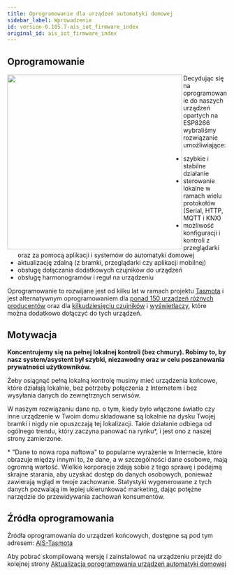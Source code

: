 ```yaml
---
title: Oprogramowanie dla urządzeń automatyki domowej
sidebar_label: Wprowadzenie
id: version-0.105.7-ais_iot_firmware_index
original_id: ais_iot_firmware_index
---
```


## Oprogramowanie

<img src="/AIS-docs/img/en/iot/iot_esp_8266-finger.jpg" width="400" align="left"/>

Decydując się na oprogramowanie do naszych urządzeń  opartych na ESP8266 wybraliśmy rozwiązanie umożliwiające:

- szybkie i stabilne działanie
- sterowanie lokalne w ramach wielu protokołów (Serial, HTTP, MQTT i KNX)
- możliwość konfiguracji i kontroli z przeglądarki oraz za pomocą aplikacji i systemów do automatyki domowej
- aktualizację zdalną (z bramki, przeglądarki czy aplikacji mobilnej)
- obsługę dołączania dodatkowych czujników do urządzeń
- obsługę harmonogramów i reguł na urządzeniu


Oprogramowanie to rozwijane jest od kilku lat w ramach projektu [Tasmota](https://github.com/arendst/Tasmota) i jest alternatywnym oprogramowaniem dla [ponad 150 urządzeń różnych producentów](https://blakadder.github.io/templates/eu.html) oraz dla [kilkudziesięciu czujników](https://github.com/arendst/Tasmota/wiki/supported-sensors) i [wyświetlaczy](https://github.com/arendst/Tasmota/wiki/displays), które można dodatkowo dołączyć do tych urządzeń.


## Motywacja

**Koncentrujemy się na pełnej lokalnej kontroli (bez chmury). Robimy to, by nasz system/asystent był szybki, niezawodny oraz w celu poszanowania prywatności użytkowników.**

Żeby osiągnąć pełną lokalną kontrolę musimy mieć urządzenia końcowe, które działają lokalnie, bez potrzeby połączenia z Internetem i bez wysyłania danych do zewnętrznych serwisów.

W naszym rozwiązaniu dane np. o tym, kiedy było włączone światło czy inne urządzenie w Twoim domu składowane są lokalnie na dysku Twojej bramki i nigdy nie opuszczają tej lokalizacji. Takie działanie odbiega od ogólnego trendu, który zaczyna panować na rynku*, i jest ono z naszej strony zamierzone.

\* "Dane to nowa ropa naftowa" to popularne wyrażenie w Internecie, które obrazuje między innymi to, że dane, a w szczególności dane osobowe, mają ogromną wartość. Wielkie korporacje zdają sobie z tego sprawę i podejmą skrajne starania, aby uzyskać dostęp do danych osobowych, ponieważ zawierają wgląd w twoje zachowanie. Statystyki wygenerowane z tych danych pozwalają im lepiej ukierunkować marketing, dając potężne narzędzie do przewidywania zachowań konsumentów.



## Źródła oprogramowania

Źródła oprogramowania do urządzeń końcowych, dostępne są pod tym adresem:
[AIS-Tasmota](https://github.com/sviete/AIS-Tasmota)

Aby pobrać skompilowaną wersję i zainstalować na urządzeniu przejdź do kolejnej strony [Aktualizacja oprogramowania urządzeń automatyki domowej](/AIS-docs/docs/en/next/ais_iot_firmware_upgrade.html)
